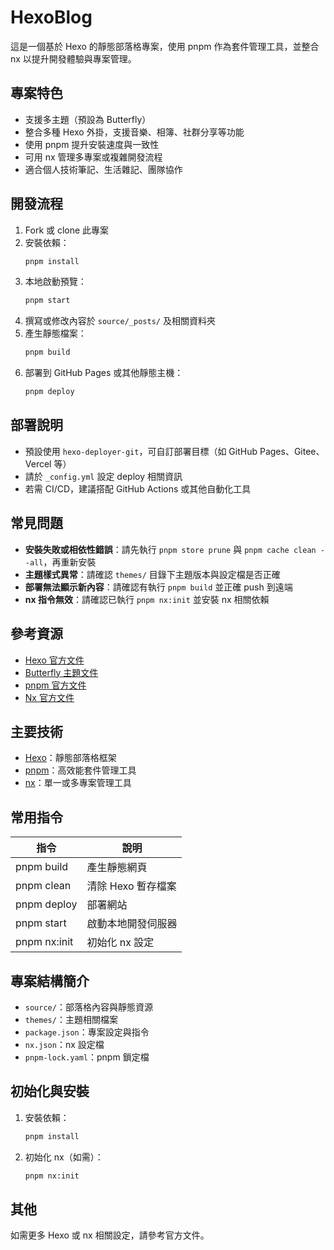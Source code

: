 # HexoBlog

這是一個基於 Hexo 的靜態部落格專案，使用 pnpm 作為套件管理工具，並整合 nx 以提升開發體驗與專案管理。

## 專案特色
- 支援多主題（預設為 Butterfly）
- 整合多種 Hexo 外掛，支援音樂、相簿、社群分享等功能
- 使用 pnpm 提升安裝速度與一致性
- 可用 nx 管理多專案或複雜開發流程
- 適合個人技術筆記、生活雜記、團隊協作

## 開發流程
1. Fork 或 clone 此專案
2. 安裝依賴：
	```sh
	pnpm install
	```
3. 本地啟動預覽：
	```sh
	pnpm start
	```
4. 撰寫或修改內容於 `source/_posts/` 及相關資料夾
5. 產生靜態檔案：
	```sh
	pnpm build
	```
6. 部署到 GitHub Pages 或其他靜態主機：
	```sh
	pnpm deploy
	```

## 部署說明
- 預設使用 `hexo-deployer-git`，可自訂部署目標（如 GitHub Pages、Gitee、Vercel 等）
- 請於 `_config.yml` 設定 deploy 相關資訊
- 若需 CI/CD，建議搭配 GitHub Actions 或其他自動化工具

## 常見問題
- **安裝失敗或相依性錯誤**：請先執行 `pnpm store prune` 與 `pnpm cache clean --all`，再重新安裝
- **主題樣式異常**：請確認 `themes/` 目錄下主題版本與設定檔是否正確
- **部署無法顯示新內容**：請確認有執行 `pnpm build` 並正確 push 到遠端
- **nx 指令無效**：請確認已執行 `pnpm nx:init` 並安裝 nx 相關依賴

## 參考資源
- [Hexo 官方文件](https://hexo.io/zh-tw/docs/)
- [Butterfly 主題文件](https://butterfly.js.org/)
- [pnpm 官方文件](https://pnpm.io/zh/)
- [Nx 官方文件](https://nx.dev/)


## 主要技術
- [Hexo](https://hexo.io/)：靜態部落格框架
- [pnpm](https://pnpm.io/)：高效能套件管理工具
- [nx](https://nx.dev/)：單一或多專案管理工具

## 常用指令
| 指令            | 說明                       |
|-----------------|----------------------------|
| pnpm build      | 產生靜態網頁               |
| pnpm clean      | 清除 Hexo 暫存檔案         |
| pnpm deploy     | 部署網站                   |
| pnpm start      | 啟動本地開發伺服器         |
| pnpm nx:init    | 初始化 nx 設定             |

## 專案結構簡介
- `source/`：部落格內容與靜態資源
- `themes/`：主題相關檔案
- `package.json`：專案設定與指令
- `nx.json`：nx 設定檔
- `pnpm-lock.yaml`：pnpm 鎖定檔

## 初始化與安裝
1. 安裝依賴：
	```sh
	pnpm install
	```
2. 初始化 nx（如需）：
	```sh
	pnpm nx:init
	```

## 其他
如需更多 Hexo 或 nx 相關設定，請參考官方文件。
